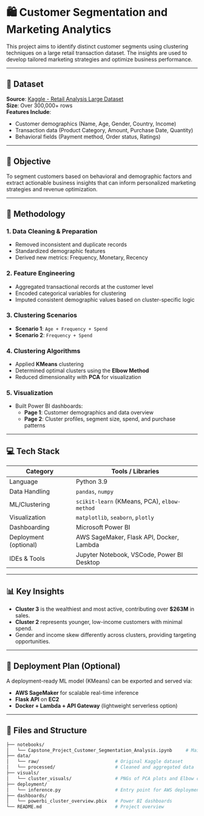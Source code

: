 # 🛍️ Customer Segmentation and Marketing Analytics

This project aims to identify distinct customer segments using clustering techniques on a large retail transaction dataset. The insights are used to develop tailored marketing strategies and optimize business performance.

---

## 📁 Dataset

**Source**: [Kaggle - Retail Analysis Large Dataset](https://www.kaggle.com/datasets/sahilprajapati143/retail-analysis-large-dataset)  
**Size**: Over 300,000+ rows  
**Features Include**:
- Customer demographics (Name, Age, Gender, Country, Income)
- Transaction data (Product Category, Amount, Purchase Date, Quantity)
- Behavioral fields (Payment method, Order status, Ratings)

---

## 🎯 Objective

To segment customers based on behavioral and demographic factors and extract actionable business insights that can inform personalized marketing strategies and revenue optimization.

---

## 🧠 Methodology

### 1. Data Cleaning & Preparation
- Removed inconsistent and duplicate records
- Standardized demographic features
- Derived new metrics: Frequency, Monetary, Recency

### 2. Feature Engineering
- Aggregated transactional records at the customer level
- Encoded categorical variables for clustering
- Imputed consistent demographic values based on cluster-specific logic

### 3. Clustering Scenarios
- **Scenario 1**: `Age + Frequency + Spend`
- **Scenario 2**: `Frequency + Spend`

### 4. Clustering Algorithms
- Applied **KMeans** clustering
- Determined optimal clusters using the **Elbow Method**
- Reduced dimensionality with **PCA** for visualization

### 5. Visualization
- Built Power BI dashboards:
  - **Page 1**: Customer demographics and data overview
  - **Page 2**: Cluster profiles, segment size, spend, and purchase patterns

---

## 💻 Tech Stack

| Category        | Tools / Libraries                                |
|----------------|---------------------------------------------------|
| Language        | Python 3.9                                        |
| Data Handling   | `pandas`, `numpy`                                 |
| ML/Clustering   | `scikit-learn` (KMeans, PCA), `elbow-method`     |
| Visualization   | `matplotlib`, `seaborn`, `plotly`                |
| Dashboarding    | Microsoft Power BI                                |
| Deployment (optional) | AWS SageMaker, Flask API, Docker, Lambda         |
| IDEs & Tools    | Jupyter Notebook, VSCode, Power BI Desktop        |

---

## 📊 Key Insights

- **Cluster 3** is the wealthiest and most active, contributing over **$263M** in sales.
- **Cluster 2** represents younger, low-income customers with minimal spend.
- Gender and income skew differently across clusters, providing targeting opportunities.

---

## 🚀 Deployment Plan (Optional)

A deployment-ready ML model (KMeans) can be exported and served via:
- **AWS SageMaker** for scalable real-time inference
- **Flask API** on **EC2**
- **Docker + Lambda + API Gateway** (lightweight serverless option)

---

## 📁 Files and Structure

```bash
├── notebooks/
│   └── Capstone_Project_Customer_Segmentation_Analysis.ipynb     # Main modeling and analysis notebook
├── data/
│   └── raw/                            # Original Kaggle dataset
│   └── processed/                      # Cleaned and aggregated data
├── visuals/
│   └── cluster_visuals/                # PNGs of PCA plots and Elbow curves
├── deployment/
│   └── inference.py                    # Entry point for AWS deployment
├── dashboards/
│   └── powerbi_cluster_overview.pbix   # Power BI dashboards
└── README.md                           # Project overview
